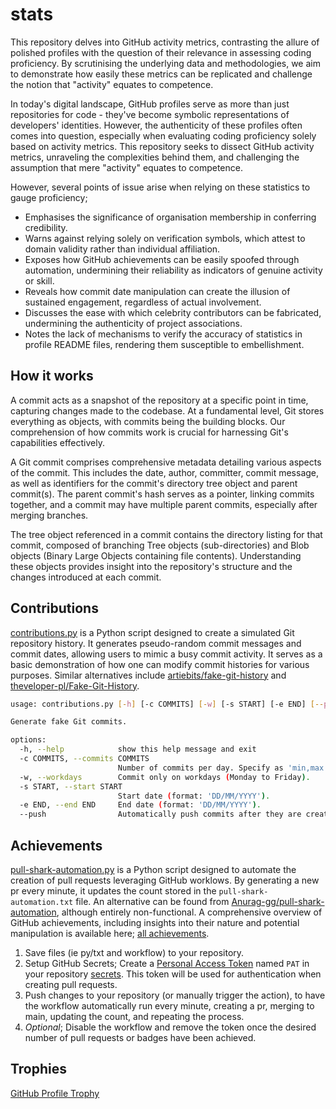 # stats

This repository delves into GitHub activity metrics, contrasting the allure of polished profiles with the question of their relevance in assessing coding proficiency. By scrutinising the underlying data and methodologies, we aim to demonstrate how easily these metrics can be replicated and challenge the notion that "activity" equates to competence.

In today's digital landscape, GitHub profiles serve as more than just repositories for code - they've become symbolic representations of developers' identities. However, the authenticity of these profiles often comes into question, especially when evaluating coding proficiency solely based on activity metrics. This repository seeks to dissect GitHub activity metrics, unraveling the complexities behind them, and challenging the assumption that mere "activity" equates to competence.

However, several points of issue arise when relying on these statistics to gauge proficiency;

- Emphasises the significance of organisation membership in conferring credibility.
- Warns against relying solely on verification symbols, which attest to domain validity rather than individual affiliation.
- Exposes how GitHub achievements can be easily spoofed through automation, undermining their reliability as indicators of genuine activity or skill.
- Reveals how commit date manipulation can create the illusion of sustained engagement, regardless of actual involvement.
- Discusses the ease with which celebrity contributors can be fabricated, undermining the authenticity of project associations.
- Notes the lack of mechanisms to verify the accuracy of statistics in profile README files, rendering them susceptible to embellishment.

## How it works

A commit acts as a snapshot of the repository at a specific point in time, capturing changes made to the codebase. At a fundamental level, Git stores everything as objects, with commits being the building blocks. Our comprehension of how commits work is crucial for harnessing Git's capabilities effectively.

A Git commit comprises comprehensive metadata detailing various aspects of the commit. This includes the date, author, committer, commit message, as well as identifiers for the commit's directory tree object and parent commit(s). The parent commit's hash serves as a pointer, linking commits together, and a commit may have multiple parent commits, especially after merging branches.

The tree object referenced in a commit contains the directory listing for that commit, composed of branching Tree objects (sub-directories) and Blob objects (Binary Large Objects containing file contents). Understanding these objects provides insight into the repository's structure and the changes introduced at each commit.

## Contributions

[contributions.py](contributions.py) is a Python script designed to create a simulated Git repository history. It generates pseudo-random commit messages and commit dates, allowing users to mimic a busy commit activity. It serves as a basic demonstration of how one can modify commit histories for various purposes. Similar alternatives include [artiebits/fake-git-history](https://github.com/artiebits/fake-git-history) and [theveloper-pl/Fake-Git-History](https://github.com/theveloper-pl/Fake-Git-History).

```sh
usage: contributions.py [-h] [-c COMMITS] [-w] [-s START] [-e END] [--push]

Generate fake Git commits.

options:
  -h, --help            show this help message and exit
  -c COMMITS, --commits COMMITS
                        Number of commits per day. Specify as 'min,max'. Default is '0,3'. Example: -c 1,5
  -w, --workdays        Commit only on workdays (Monday to Friday).
  -s START, --start START
                        Start date (format: 'DD/MM/YYYY').
  -e END, --end END     End date (format: 'DD/MM/YYYY').
  --push                Automatically push commits after they are created.
```

## Achievements

[pull-shark-automation.py](pull-shark-automation.py) is a Python script designed to automate the creation of pull requests leveraging GitHub worklows. By generating a new pr every minute, it updates the count stored in the `pull-shark-automation.txt` file. An alternative can be found from [Anurag-gg/pull-shark-automation](https://github.com/Anurag-gg/pull-shark-automation), although entirely non-functional. A comprehensive overview of GitHub achievements, including insights into their nature and potential manipulation is available here; [all achievements](https://github.com/drknzz/GitHub-Achievements).

1. Save files (ie py/txt and workflow) to your repository.
2. Setup GitHub Secrets; Create a [Personal Access Token](https://docs.github.com/en/authentication/keeping-your-account-and-data-secure/managing-your-personal-access-tokens) named `PAT` in your repository [secrets](https://github.com/Azure/actions-workflow-samples/blob/master/assets/create-secrets-for-GitHub-workflows.md). This token will be used for authentication when creating pull requests.
3. Push changes to your repository (or manually trigger the action), to have the workflow automatically run every minute, creating a pr, merging to main, updating the count, and repeating the process.
4. _Optional_; Disable the workflow and remove the token once the desired number of pull requests or badges have been achieved.

## Trophies

[GitHub Profile Trophy](https://github.com/ryo-ma/github-profile-trophy)
